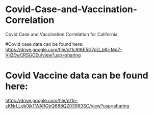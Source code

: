 # Covid-Case-and-Vaccination-Correlation
Covid Case and Vaccination Correlation for California


#Covid case data can be found here:
https://drive.google.com/file/d/1c9tKE5G7pD_bKi-Md7-VIi2EwCRSGOEu/view?usp=sharing

# Covid Vaccine data can be found here:
https://drive.google.com/file/d/1n-zKNrLLdk0jkTWARGbQ688QZ039R3SC/view?usp=sharing
